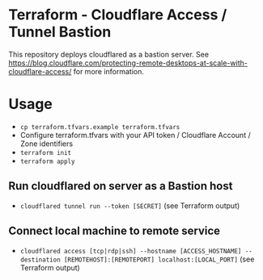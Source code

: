 # Terraform - Cloudflare Access / Tunnel Bastion

This repository deploys cloudflared as a bastion server. See https://blog.cloudflare.com/protecting-remote-desktops-at-scale-with-cloudflare-access/ for more information.

# Usage

- `cp terraform.tfvars.example terraform.tfvars`
- Configure terraform.tfvars with your API token / Cloudflare Account / Zone identifiers
- `terraform init`
- `terraform apply`

## Run cloudflared on server as a Bastion host

- `cloudflared tunnel run --token [SECRET]` (see Terraform output)

## Connect local machine to remote service

- `cloudflared access [tcp|rdp|ssh] --hostname [ACCESS_HOSTNAME] --destination [REMOTEHOST]:[REMOTEPORT] localhost:[LOCAL_PORT]` (see Terraform output)